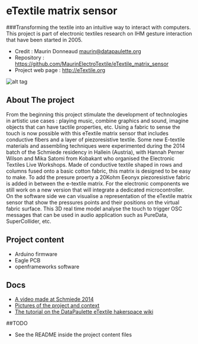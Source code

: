 # eTextile matrix sensor
###Transforming the textile into an intuitive way to interact with computers. This project is part of electronic textiles research on IHM gesture interaction that have been started in 2005.

 - Credit : Maurin Donneaud <maurin@datapaulette.org>
 - Repository : https://github.com/MaurinElectroTextile/eTextile_matrix_sensor
 - Project web page : http://eTextile.org

![alt tag](https://farm6.staticflickr.com/5572/30306414062_22bba76566_z_d.jpg)

## About The project
From the beginning this project stimulate the development of technologies in artistic use cases : playing music, combine graphics and sound, imagine objects that can have tactile properties, etc.
Using a fabric to sense the touch is now possible with this eTextile matrix sensor that includes conductive fibers and a layer of piezoresistive textile.
Some new E-textile materials and assembling techniques were experimented during the 2014 batch of the Schmiede residency in Hallein (Austria), with Hannah Perner Wilson and Mika Satomi from Kobakant who organised the Electronic Textiles Live Workshops.
Made of conductive textile shaped in rows and columns fused onto a basic cotton fabric, this matrix is designed to be easy to make.
To add the presure proerty a 20Kohm Eeonyx piezoresistive fabric is added in between the e-textile matrix.
For the electronic components we still work on a new version that will integrate a dedicated microcontroller.
On the software side we can visualise a representation of the eTextile matrix sensor that show the pressures points and their positions on the virtual fabric surface.
This 3D real time model analyse the touch to trigger OSC messages that can be used in audio application such as PureData, SuperCollider, etc.

## Project content
- Arduino firmware
- Eagle PCB
- openframeworks software

## Docs
- [A video made at Schmiede 2014](http://www.kobakant.at/DIY/?p=4305/)
- [Pictures of the project and context](https://www.flickr.com/photos/maurin/albums/72157673740361510)
- [The tutorial on the DataPaulette eTextile hakerspace wiki](http://wiki.datapaulette.org/doku.php/atelier/projets/matrice_textile)

##TODO
 - See the README inside the project content files
